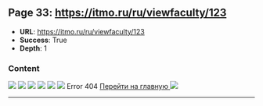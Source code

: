 ## Page 33: https://itmo.ru/ru/viewfaculty/123

- **URL**: https://itmo.ru/ru/viewfaculty/123
- **Success**: True
- **Depth**: 1

### Content

![](https://itmo.ru/pic/logo-new.svg)
![](https://itmo.ru/pic/error-group.svg) ![](https://itmo.ru/pic/error-group-min.svg)
![](https://itmo.ru/pic/turn.svg) ![](https://itmo.ru/pic/cancel.svg)
![](https://itmo.ru/pic/error.svg)
Error 404
[ Перейти на главную ![](https://itmo.ru/pic/arrow-right.svg) ](https://itmo.ru)


---